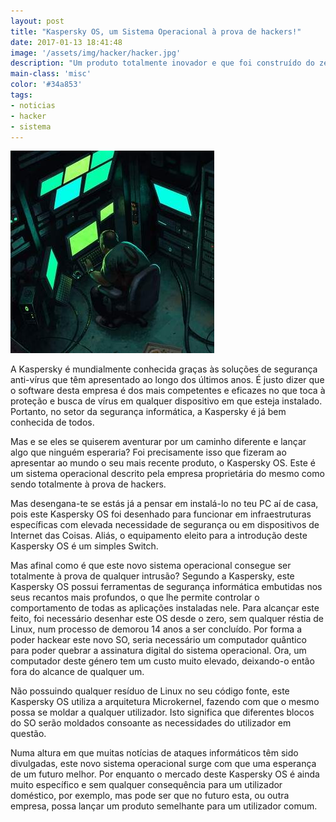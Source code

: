 ```yaml
---
layout: post
title: "Kaspersky OS, um Sistema Operacional à prova de hackers!"
date: 2017-01-13 18:41:48
image: '/assets/img/hacker/hacker.jpg'
description: "Um produto totalmente inovador e que foi construído do zero para que o seu propósito fosse alcançado na plenitude."
main-class: 'misc'
color: '#34a853'
tags:
- noticias
- hacker
- sistema
---
```


![Hacker](/assets/img/hacker/hacker.jpg)

A Kaspersky é mundialmente conhecida graças às soluções de segurança anti-vírus que têm apresentado ao longo dos últimos anos. É justo dizer que o software desta empresa é dos mais competentes e eficazes no que toca à proteção e busca de vírus em qualquer dispositivo em que esteja instalado. Portanto, no setor da segurança informática, a Kaspersky é já bem conhecida de todos.

Mas e se eles se quiserem aventurar por um caminho diferente e lançar algo que ninguém esperaria? Foi precisamente isso que fizeram ao apresentar ao mundo o seu mais recente produto, o Kaspersky OS. Este é um sistema operacional descrito pela empresa proprietária do mesmo como sendo totalmente à prova de hackers.

Mas desengana-te se estás já a pensar em instalá-lo no teu PC aí de casa, pois este Kaspersky OS foi desenhado para funcionar em infraestruturas específicas com elevada necessidade de segurança ou em dispositivos de Internet das Coisas. Aliás, o equipamento eleito para a introdução deste Kaspersky OS é um simples Switch.

Mas afinal como é que este novo sistema operacional consegue ser totalmente à prova de qualquer intrusão? Segundo a Kaspersky, este Kaspersky OS possui ferramentas de segurança informática embutidas nos seus recantos mais profundos, o que lhe permite controlar o comportamento de todas as aplicações instaladas nele. Para alcançar este feito, foi necessário desenhar este OS desde o zero, sem qualquer réstia de Linux, num processo de demorou 14 anos a ser concluído. Por forma a poder hackear este novo SO, seria necessário um computador quântico para poder quebrar a assinatura digital do sistema operacional. Ora, um computador deste género tem um custo muito elevado, deixando-o então fora do alcance de qualquer um.

Não possuindo qualquer resíduo de Linux no seu código fonte, este Kaspersky OS utiliza a arquitetura Microkernel, fazendo com que o mesmo possa se moldar a qualquer utilizador. Isto significa que diferentes blocos do SO serão moldados consoante as necessidades do utilizador em questão.

Numa altura em que muitas notícias de ataques informáticos têm sido divulgadas, este novo sistema operacional surge com que uma esperança de um futuro melhor. Por enquanto o mercado deste Kaspersky OS é ainda muito específico e sem qualquer consequência para um utilizador doméstico, por exemplo, mas pode ser que no futuro esta, ou outra empresa, possa lançar um produto semelhante para um utilizador comum.

<script async src="https://pagead2.googlesyndication.com/pagead/js/adsbygoogle.js"></script>

<!-- Informat -->
<ins class="adsbygoogle"
 style="display:block"
 data-ad-client="ca-pub-2838251107855362"
 data-ad-slot="2327980059"
 data-ad-format="auto"
 data-full-width-responsive="true"></ins>

<script>
(adsbygoogle = window.adsbygoogle || []).push({});
</script>

